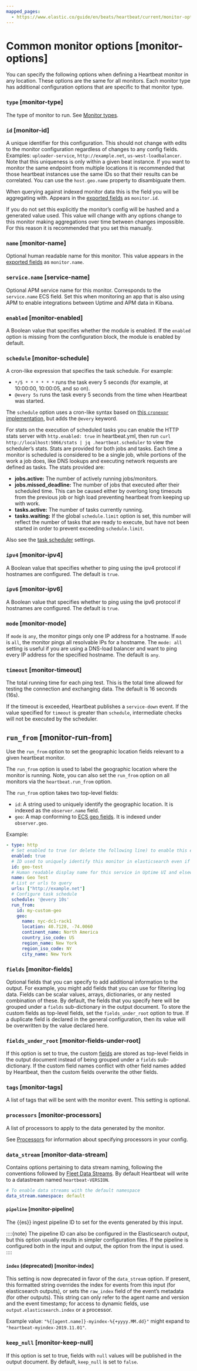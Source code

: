 ```yaml
---
mapped_pages:
  - https://www.elastic.co/guide/en/beats/heartbeat/current/monitor-options.html
---
```


# Common monitor options [monitor-options]

You can specify the following options when defining a Heartbeat monitor in any location. These options are the same for all monitors. Each monitor type has additional configuration options that are specific to that monitor type.


### `type` [monitor-type]

The type of monitor to run. See [Monitor types](/reference/heartbeat/configuration-heartbeat-options.md#monitor-types).


### `id` [monitor-id]

A unique identifier for this configuration. This should not change with edits to the monitor configuration regardless of changes to any config fields. Examples: `uploader-service`, `http://example.net`, `us-west-loadbalancer`. Note that this uniqueness is only within a given beat instance. If you want to monitor the same endpoint from multiple locations it is recommended that those heartbeat instances use the same IDs so that their results can be correlated. You can use the `host.geo.name` property to disambiguate them.

When querying against indexed monitor data this is the field you will be aggregating with. Appears in the [exported fields](/reference/heartbeat/exported-fields.md) as `monitor.id`.

If you do not set this explicitly the monitor’s config will be hashed and a generated value used. This value will change with any options change to this monitor making aggregations over time between changes impossible. For this reason it is recommended that you set this manually.


### `name` [monitor-name]

Optional human readable name for this monitor. This value appears in the [exported fields](/reference/heartbeat/exported-fields.md) as `monitor.name`.


### `service.name` [service-name]

Optional APM service name for this monitor. Corresponds to the `service.name` ECS field. Set this when monitoring an app that is also using APM to enable integrations between Uptime and APM data in Kibana.


### `enabled` [monitor-enabled]

A Boolean value that specifies whether the module is enabled. If the `enabled` option is missing from the configuration block, the module is enabled by default.


### `schedule` [monitor-schedule]

A cron-like expression that specifies the task schedule. For example:

* `*/5 * * * * * *` runs the task every 5 seconds (for example, at 10:00:00, 10:00:05, and so on).
* `@every 5s` runs the task every 5 seconds from the time when Heartbeat was started.

The `schedule` option uses a cron-like syntax based on [this `cronexpr` implementation](https://github.com/gorhill/cronexpr#implementation), but adds the `@every` keyword.

For stats on the execution of scheduled tasks you can enable the HTTP stats server with `http.enabled: true` in heartbeat.yml, then run `curl http://localhost:5066/stats | jq .heartbeat.scheduler` to view the scheduler’s stats. Stats are provided for both jobs and tasks. Each time a monitor is scheduled is considered to be a single job, while portions of the work a job does, like DNS lookups and executing network requests are defined as tasks. The stats provided are:

* **jobs.active:** The number of actively running jobs/monitors.
* **jobs.missed_deadline:** The number of jobs that executed after their scheduled time. This can be caused either by overlong long timeouts from the previous job or high load preventing heartbeat from keeping up with work.
* **tasks.active:** The number of tasks currently running.
* **tasks.waiting:** If the global `schedule.limit` option is set, this number will reflect the number of tasks that are ready to execute, but have not been started in order to prevent exceeding `schedule.limit`.

Also see the [task scheduler](/reference/heartbeat/monitors-scheduler.md) settings.


### `ipv4` [monitor-ipv4]

A Boolean value that specifies whether to ping using the ipv4 protocol if hostnames are configured. The default is `true`.


### `ipv6` [monitor-ipv6]

A Boolean value that specifies whether to ping using the ipv6 protocol if hostnames are configured. The default is `true`.


### `mode` [monitor-mode]

If `mode` is `any`, the monitor pings only one IP address for a hostname. If `mode` is `all`, the monitor pings all resolvable IPs for a hostname. The `mode: all` setting is useful if you are using a DNS-load balancer and want to ping every IP address for the specified hostname. The default is `any`.


### `timeout` [monitor-timeout]

The total running time for each ping test. This is the total time allowed for testing the connection and exchanging data. The default is 16 seconds (16s).

If the timeout is exceeded, Heartbeat publishes a `service-down` event. If the value specified for `timeout` is greater than `schedule`, intermediate checks will not be executed by the scheduler.


## `run_from` [monitor-run-from]

Use the `run_from` option to set the geographic location fields relevant to a given heartbeat monitor.

The `run_from` option is used to label the geographic location where the monitor is running. Note, you can also set the `run_from` option on all monitors via the `heartbeat.run_from` option.

The `run_from` option takes two top-level fields:

* `id`: A string used to uniquely identify the geographic location. It is indexed as the `observer.name` field.
* `geo`: A map conforming to [ECS geo fields](ecs://reference/ecs-geo.md). It is indexed under `observer.geo`.

Example:

```yaml
- type: http
  # Set enabled to true (or delete the following line) to enable this example monitor
  enabled: true
  # ID used to uniquely identify this monitor in elasticsearch even if the config changes
  id: geo-test
  # Human readable display name for this service in Uptime UI and elsewhere
  name: Geo Test
  # List or urls to query
  urls: ["http://example.net"]
  # Configure task schedule
  schedule: '@every 10s'
  run_from:
    id: my-custom-geo
    geo:
      name: nyc-dc1-rack1
      location: 40.7128, -74.0060
      continent_name: North America
      country_iso_code: US
      region_name: New York
      region_iso_code: NY
      city_name: New York
```


### `fields` [monitor-fields]

Optional fields that you can specify to add additional information to the output. For example, you might add fields that you can use for filtering log data. Fields can be scalar values, arrays, dictionaries, or any nested combination of these. By default, the fields that you specify here will be grouped under a `fields` sub-dictionary in the output document. To store the custom fields as top-level fields, set the `fields_under_root` option to true. If a duplicate field is declared in the general configuration, then its value will be overwritten by the value declared here.


### `fields_under_root` [monitor-fields-under-root]

If this option is set to true, the custom [fields](#monitor-fields) are stored as top-level fields in the output document instead of being grouped under a `fields` sub-dictionary. If the custom field names conflict with other field names added by Heartbeat, then the custom fields overwrite the other fields.


### `tags` [monitor-tags]

A list of tags that will be sent with the monitor event. This setting is optional.


### `processors` [monitor-processors]

A list of processors to apply to the data generated by the monitor.

See [Processors](/reference/heartbeat/filtering-enhancing-data.md) for information about specifying processors in your config.


### `data_stream` [monitor-data-stream]

Contains options pertaining to data stream naming, following the conventions followed by [Fleet Data Streams](docs-content://reference/fleet/data-streams.md). By default Heartbeat will write to a datastream named `heartbeat-VERSION`.

```yaml
# To enable data streams with the default namespace
data_stream.namespace: default
```


#### `pipeline` [monitor-pipeline]

The {{es}} ingest pipeline ID to set for the events generated by this input.

::::{note}
The pipeline ID can also be configured in the Elasticsearch output, but this option usually results in simpler configuration files. If the pipeline is configured both in the input and output, the option from the input is used.
::::



#### `index` (deprecated) [monitor-index]

This setting is now deprecated in favor of the `data_stream` option. If present, this formatted string overrides the index for events from this input (for elasticsearch outputs), or sets the `raw_index` field of the event’s metadata (for other outputs). This string can only refer to the agent name and version and the event timestamp; for access to dynamic fields, use `output.elasticsearch.index` or a processor.

Example value: `"%{[agent.name]}-myindex-%{+yyyy.MM.dd}"` might expand to `"heartbeat-myindex-2019.11.01"`.


### `keep_null` [monitor-keep-null]

If this option is set to true, fields with `null` values will be published in the output document. By default, `keep_null` is set to `false`.
